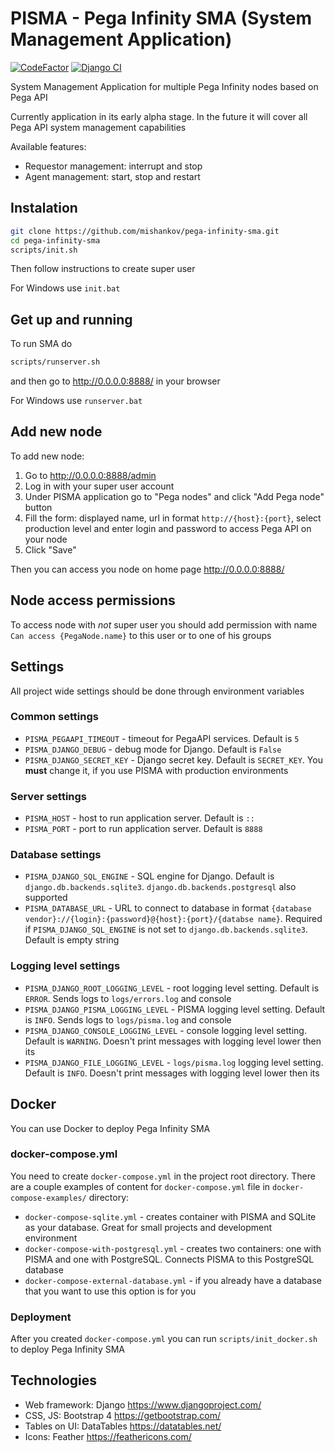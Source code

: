 # PISMA - Pega Infinity SMA (System Management Application)
[![CodeFactor](https://www.codefactor.io/repository/github/mishankov/pega-infinity-sma/badge)](https://www.codefactor.io/repository/github/mishankov/pega-infinity-sma)
[![Django CI](https://github.com/mishankov/pega-infinity-sma/workflows/Django%20CI/badge.svg)](https://github.com/mishankov/pega-infinity-sma/actions?query=workflow%3A%22Django+CI%22)

System Management Application for multiple Pega Infinity nodes based on Pega API

Currently application in its early alpha stage. In the future it will cover all Pega API system management capabilities

Available features:
- Requestor management: interrupt and stop  
- Agent management: start, stop and restart

## Instalation
```bash
git clone https://github.com/mishankov/pega-infinity-sma.git
cd pega-infinity-sma
scripts/init.sh
```
Then follow instructions to create super user

For Windows use `init.bat`

## Get up and running
To run SMA do
```bash
scripts/runserver.sh
```
and then go to http://0.0.0.0:8888/ in your browser

For Windows use `runserver.bat`

## Add new node
To add new node:
 1. Go to http://0.0.0.0:8888/admin
 2. Log in with your super user account
 3. Under PISMA application go to "Pega nodes" and click "Add Pega node" button
 4. Fill the form: displayed name, url in format `http://{host}:{port}`, select production level and enter login and password to access Pega API on your node
 5. Click "Save"
 
Then you can access you node on home page http://0.0.0.0:8888/

## Node access permissions
To access node with *not* super user you should add permission with name `Can access {PegaNode.name}` to this user or to one of his groups

## Settings
All project wide settings should be done through environment variables

### Common settings
- `PISMA_PEGAAPI_TIMEOUT` - timeout for PegaAPI services. Default is `5`
- `PISMA_DJANGO_DEBUG` - debug mode for Django. Default is `False`
- `PISMA_DJANGO_SECRET_KEY` - Django secret key. Default is `SECRET_KEY`. You **must** change it, if you use PISMA with production environments

### Server settings
- `PISMA_HOST` - host to run application server. Default is `::`
- `PISMA_PORT` - port to run application server. Default is `8888`

### Database settings
- `PISMA_DJANGO_SQL_ENGINE` - SQL engine for Django. Default is `django.db.backends.sqlite3`. `django.db.backends.postgresql` also supported
- `PISMA_DATABASE_URL` - URL to connect to database in format `{database vendor}://{login}:{password}@{host}:{port}/{databse name}`. Required if `PISMA_DJANGO_SQL_ENGINE` is not set to `django.db.backends.sqlite3`. Default is empty string 

### Logging level settings
- `PISMA_DJANGO_ROOT_LOGGING_LEVEL` - root logging level setting. Default is `ERROR`. Sends logs to `logs/errors.log` and console
- `PISMA_DJANGO_PISMA_LOGGING_LEVEL` - PISMA logging level setting. Default is `INFO`. Sends logs to `logs/pisma.log` and console
- `PISMA_DJANGO_CONSOLE_LOGGING_LEVEL` - console logging level setting. Default is `WARNING`. Doesn't print messages with logging level lower then its
- `PISMA_DJANGO_FILE_LOGGING_LEVEL` - `logs/pisma.log` logging level setting. Default is `INFO`. Doesn't print messages with logging level lower then its

## Docker
You can use Docker to deploy Pega Infinity SMA

### docker-compose.yml
You need to create `docker-compose.yml` in the project root directory. There are a couple examples of content for `docker-compose.yml` file in `docker-compose-examples/` directory:

- `docker-compose-sqlite.yml` - creates container with PISMA and SQLite as your database. Great for small projects and development environment 
- `docker-compose-with-postgresql.yml` - creates two containers: one with PISMA and one with PostgreSQL. Connects PISMA to this PostgreSQL database
- `docker-compose-external-database.yml` - if you already have a database that you want to use this option is for you

### Deployment
After you created `docker-compose.yml` you can run `scripts/init_docker.sh` to deploy Pega Infinity SMA

## Technologies
- Web framework: Django https://www.djangoproject.com/
- CSS, JS: Bootstrap 4 https://getbootstrap.com/
- Tables on UI: DataTables https://datatables.net/
- Icons: Feather https://feathericons.com/
